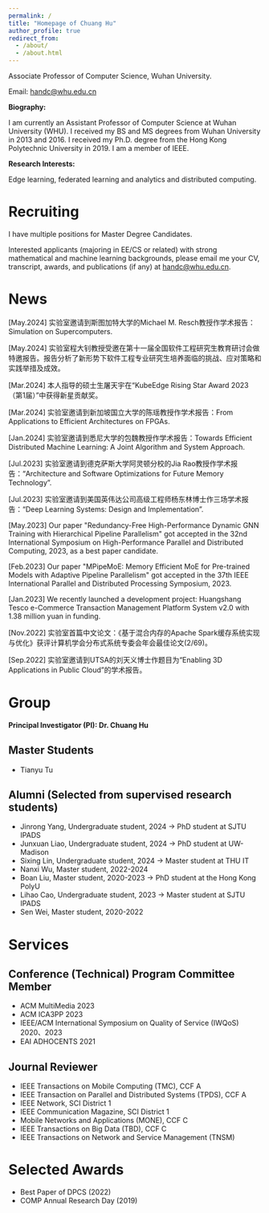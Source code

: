 ```yaml
---
permalink: /
title: "Homepage of Chuang Hu"
author_profile: true
redirect_from: 
  - /about/
  - /about.html
---
```


Associate Professor of Computer Science, Wuhan University.

Email: handc@whu.edu.cn

**Biography:**

I am currently an Assistant Professor of Computer Science at Wuhan University (WHU). I received my BS and MS degrees from Wuhan University in 2013 and 2016. I received my Ph.D. degree from the Hong Kong Polytechnic University in 2019. I am a member of IEEE.

**Research Interests:**

Edge learning, federated learning and analytics and distributed computing.

<!--建议修改，目前照抄！！-->

Recruiting
======
I have multiple positions for Master Degree Candidates.

Interested applicants (majoring in EE/CS or related) with strong mathematical and machine learning backgrounds, please email me your CV, transcript, awards, and publications (if any) at handc@whu.edu.cn.

<!--Note: please make your email subject as [Master] Name-School-Major.-->

<!--Scholarship/Salary will be highly competitive!!-->

News
======
<!--按时间降序：举办workshop，研讨会，获奖，论文发表，项目启动，实地考察，会员晋升。会议报告？？-->
[May.2024] 实验室邀请到斯图加特大学的Michael M. Resch教授作学术报告：Simulation on Supercomputers.

[May.2024] 实验室程大钊教授受邀在第十一届全国软件工程研究生教育研讨会做特邀报告。报告分析了新形势下软件工程专业研究生培养面临的挑战、应对策略和实践举措及成效。

[Mar.2024] 本人指导的硕士生屠天宇在“KubeEdge Rising Star Award 2023 （第1届）”中获得新星贡献奖。

[Mar.2024] 实验室邀请到新加坡国立大学的陈瑶教授作学术报告：From Applications to Efficient Architectures on FPGAs.

[Jan.2024] 实验室邀请到悉尼大学的包魏教授作学术报告：Towards Efficient Distributed Machine Learning: A Joint Algorithm and System Approach.

[Jul.2023] 实验室邀请到德克萨斯大学阿灵顿分校的Jia Rao教授作学术报告：“Architecture and Software Optimizations for Future Memory Technology”.

[Jul.2023] 实验室邀请到美国英伟达公司高级工程师杨东林博士作三场学术报告：“Deep Learning Systems: Design and Implementation”.

[May.2023] Our paper "Redundancy-Free High-Performance Dynamic GNN Training with Hierarchical Pipeline Parallelism" got accepted in the 32nd International Symposium on High-Performance Parallel and Distributed Computing, 2023, as a best paper candidate.

[Feb.2023] Our paper "MPipeMoE: Memory Efficient MoE for Pre-trained Models with Adaptive Pipeline Parallelism" got accepted in the 37th IEEE International Parallel and Distributed Processing Symposium, 2023.

[Jan.2023] We recently launched a development project: Huangshang Tesco e-Commerce Transaction Management Platform System v2.0 with 1.38 million yuan in funding.

[Nov.2022] 实验室首篇中文论文：《基于混合内存的Apache Spark缓存系统实现与优化》获评计算机学会分布式系统专委会年会最佳论文(2/69)。

[Sep.2022] 实验室邀请到UTSA的刘天义博士作题目为“Enabling 3D Applications in Public Cloud”的学术报告。


Group
======
**Principal Investigator (PI): Dr. Chuang Hu**

<!--Ph.D. Students-->

Master Students
------
- Tianyu Tu

<!--Research Assistants-->

<!--本科生具体指导时间！！-->

Alumni (Selected from supervised research students)
------
- Jinrong Yang, Undergraduate student, 2024 -> PhD student at SJTU IPADS 
- Junxuan Liao, Undergraduate student, 2024 -> PhD student at UW-Madison
- Sixing Lin, Undergraduate student, 2024 -> Master student at THU IT
- Nanxi Wu, Master student, 2022-2024
- Boan Liu, Master student, 2020-2023 -> PhD student at the Hong Kong PolyU
- Lihao Cao, Undergraduate student, 2023 -> Master student at SJTU IPADS
- Sen Wei, Master student, 2020-2022


Services
======

Conference (Technical) Program Committee Member
------
- ACM MultiMedia 2023
- ACM ICA3PP 2023
- IEEE/ACM International Symposium on Quality of Service (IWQoS) 2020、2023
- EAI ADHOCENTS 2021

Journal Reviewer
------
- IEEE Transactions on Mobile Computing (TMC), CCF A
- IEEE Transaction on Parallel and Distributed Systems (TPDS), CCF A
- IEEE Network, SCI District 1
- IEEE Communication Magazine, SCI District 1
- Mobile Networks and Applications (MONE), CCF C
- IEEE Transactions on Big Data (TBD), CCF C
- IEEE Transactions on Network and Service Management (TNSM)

<!--Organizing Committee Member-->


Selected Awards
======
<!--时间不限：奖学金，比赛获奖，企业奖项，-->
- Best Paper of DPCS (2022)
- COMP Annual Research Day (2019)